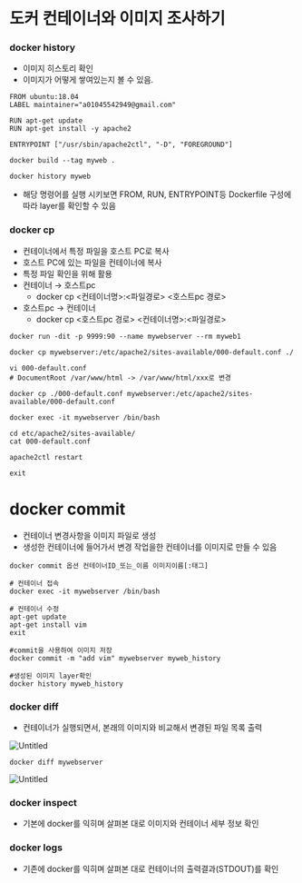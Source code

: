 # 도커 컨테이너와 이미지 조사하기

### docker history

- 이미지 히스토리 확인
- 이미지가 어떻게 쌓여있는지 볼 수 있음.

```docker
FROM ubuntu:18.04
LABEL maintainer="a01045542949@gmail.com"

RUN apt-get update
RUN apt-get install -y apache2

ENTRYPOINT ["/usr/sbin/apache2ctl", "-D", "FOREGROUND"]
```

```docker
docker build --tag myweb .

docker history myweb
```

- 해당 명령어를 실행 시키보면 FROM, RUN, ENTRYPOINT등 Dockerfile 구성에 따라 layer를 확인할 수 있음

### docker cp

- 컨테이너에서 특정 파일을 호스트 PC로 복사
- 호스트 PC에 있는 파일을 컨테이너에 복사
- 특정 파일 확인을 위해 활용
- 컨테이너 → 호스트pc
    - docker cp <컨테이너명>:<파일경로> <호스트pc 경로>
- 호스트pc → 컨테이너
    - docker cp <호스트pc 경로> <컨테이너명>:<파일경로>

```docker
docker run -dit -p 9999:90 --name mywebserver --rm myweb1
```

```docker
docker cp mywebserver:/etc/apache2/sites-available/000-default.conf ./
```

```docker
vi 000-default.conf
# DocumentRoot /var/www/html -> /var/www/html/xxx로 변경

docker cp ./000-default.conf mywebserver:/etc/apache2/sites-available/000-default.conf

docker exec -it mywebserver /bin/bash

cd etc/apache2/sites-available/
cat 000-default.conf

apache2ctl restart

exit
```

# docker commit

- 컨테이너 변경사항을 이미지 파일로 생성
- 생성한 컨테이너에 들어가서 변경 작업을한 컨테이너를 이미지로 만들 수 있음

```docker
docker commit 옵션 컨테이너ID_또는_이름 이미지이름[:태그]
```

```docker
# 컨테이너 접속
docker exec -it mywebserver /bin/bash

# 컨테이너 수정
apt-get update
apt-get install vim
exit

#commit을 사용하여 이미지 저장
docker commit -m "add vim" mywebserver myweb_history

#생성된 이미지 layer확인
docker history myweb_history
```

### docker diff

- 컨테이너가 실행되면서, 본래의 이미지와 비교해서 변경된 파일 목록 출력

![Untitled](%E1%84%83%E1%85%A9%E1%84%8F%E1%85%A5%20%E1%84%8F%E1%85%A5%E1%86%AB%E1%84%90%E1%85%A6%E1%84%8B%E1%85%B5%E1%84%82%E1%85%A5%E1%84%8B%E1%85%AA%20%E1%84%8B%E1%85%B5%E1%84%86%E1%85%B5%E1%84%8C%E1%85%B5%20%E1%84%8C%E1%85%A9%E1%84%89%E1%85%A1%E1%84%92%E1%85%A1%E1%84%80%E1%85%B5%2049deee41d13d4192b7f7e3bb32ce5ac9/Untitled.png)

```docker
docker diff mywebserver
```

![Untitled](%E1%84%83%E1%85%A9%E1%84%8F%E1%85%A5%20%E1%84%8F%E1%85%A5%E1%86%AB%E1%84%90%E1%85%A6%E1%84%8B%E1%85%B5%E1%84%82%E1%85%A5%E1%84%8B%E1%85%AA%20%E1%84%8B%E1%85%B5%E1%84%86%E1%85%B5%E1%84%8C%E1%85%B5%20%E1%84%8C%E1%85%A9%E1%84%89%E1%85%A1%E1%84%92%E1%85%A1%E1%84%80%E1%85%B5%2049deee41d13d4192b7f7e3bb32ce5ac9/Untitled%201.png)

### docker inspect

- 기본에 docker를 익히며 살펴본 대로 이미지와 컨테이너 세부 정보 확인

### docker logs

- 기존에 docker를 익히며 살펴본 대로 컨테이너의 출력결과(STDOUT)를 확인
